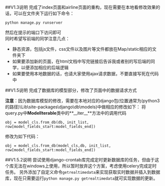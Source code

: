 ##V1.3说明
完成了index页面和airline页面的重构，现在需要在本地看修改效果的话，可以在文件夹下运行如下命令：

    python manage.py runserver
然后在提示的端口下访问即可  
同时希望写前端的同学注意几点：  
* 静态资源，包括js文件，css文件以及图片等文件都放在Map/static相应的文件夹下
* 如果要添加新的页面，在html文档中写完链接后告诉我或者别的写后端的同学，以便添加相应的后端逻辑
* 如果要使用本地数据的话，也请大家使用ajax请求数据，不要直接写死在代码中

##V1.5说明
完成了数据库的模型部分，修改了页面中的数据请求方式

**注意**：因为数据库模型的修改，需要在本地对应的django包(位置通常为(python3的路径)\Lib\site-packages\django\db\models)中做相应的修改如下：
将query.py中**ModelIterable**类中的**\_\_iter\_\_**方法中的调用代码

	obj = model_cls.from_db(db, init_list, row[model_fields_start:model_fields_end])

修改为如下代码：

	obj = model_cls.from_db(model_cls,db, init_list, row[model_fields_start:model_fields_end])

##V1.5.2说明
尝试使用django-crontab库完成定时更新数据库的任务，但由于这个库无法在windows上使用，所以暂时放弃这个方案，考虑使用celery完成定时任务。
另外添加了自定义命令`getrealtimedata`来实现获取实时数据并插入到数据库，现在只需要运行`python manage.py getrealtimedata`就可实现数据的更新。